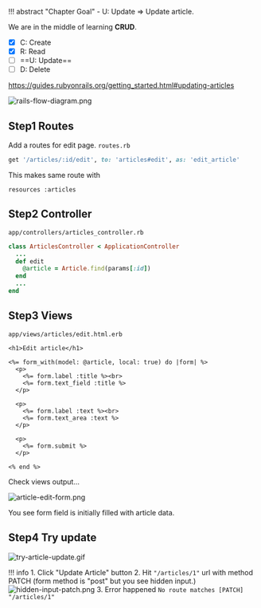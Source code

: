 !!! abstract "Chapter Goal"
    - U: Update => Update article.

We are in the middle of learning **CRUD**.

* [x] C: Create
* [x] R: Read
* [ ] ==U: Update==
* [ ] D: Delete

https://guides.rubyonrails.org/getting_started.html#updating-articles

![rails-flow-diagram.png](https://coderhackers-1304676641.cos.ap-tokyo.myqcloud.com/the-complete-webdev-with-rails-2020/rails-guide-basics/rails-flow-diagram.png)

## Step1 Routes
Add a routes for edit page.
`routes.rb`
```ruby
get '/articles/:id/edit', to: 'articles#edit', as: 'edit_article'
```

This makes same route with

```
resources :articles
```

## Step2 Controller
`app/controllers/articles_controller.rb`
```ruby
class ArticlesController < ApplicationController
  ...
  def edit
    @article = Article.find(params[:id])
  end
  ...
end
```

## Step3 Views
`app/views/articles/edit.html.erb`
```erb hl_lines="3"
<h1>Edit article</h1>
 
<%= form_with(model: @article, local: true) do |form| %> 
  <p>
    <%= form.label :title %><br>
    <%= form.text_field :title %>
  </p>
 
  <p>
    <%= form.label :text %><br>
    <%= form.text_area :text %>
  </p>
 
  <p>
    <%= form.submit %>
  </p>
 
<% end %>
```

Check views output...

![article-edit-form.png](https://coderhackers-1304676641.cos.ap-tokyo.myqcloud.com/the-complete-webdev-with-rails-2020/rails-guide-basics/article-edit-form.png)

You see form field is initially filled with article data.

## Step4 Try update
![try-article-update.gif](https://coderhackers-1304676641.cos.ap-tokyo.myqcloud.com/the-complete-webdev-with-rails-2020/rails-guide-basics/try-article-update.gif)

!!! info
    1. Click "Update Article" button
    2. Hit `"/articles/1"` url with method PATCH (form method is "post" but you see hidden input.)
    ![hidden-input-patch.png](https://coderhackers-1304676641.cos.ap-tokyo.myqcloud.com/the-complete-webdev-with-rails-2020/rails-guide-basics/hidden-input-patch.png)
    3. Error happened `No route matches [PATCH] "/articles/1"`